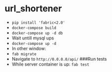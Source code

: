# url_shortener
- `pip install 'fabric<2.0'`
- `docker-compose build`
- `docker-compose up -d db` 
- Wait untill mysql ups
- `docker-compose up -d`
- In other window:
- `fab migrate`
- Navigate to `http://0.0.0.0/api/`
###Run tests
- While server container is up: `fab test`